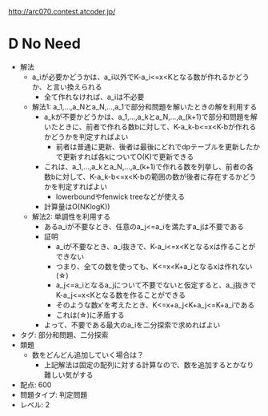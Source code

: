 http://arc070.contest.atcoder.jp/

# D No Need

- 解法
    - a_iが必要かどうかは、a_i以外でK-a_i<=x<Kとなる数が作れるかどうか、と言い換えられる
        - 全て作れなければ、a_iは不必要
    - 解法1: a_1,...,a_Nとa_N,...,a_1で部分和問題を解いたときの解を利用する
        - a_kが不要かどうかは、a_1,...,a_kとa_N,...,a_(k+1)で部分和問題を解いたときに、前者で作れる数bに対して、K-a_k-b<=x<K-bが作れるかどうかを判定すればよい
            - 前者は普通に更新、後者は最後にどれでdpテーブルを更新したかで更新すれば各kについてO(K)で更新できる
        - これは、a_1,...,a_kとa_N,...,a_(k+1)で作れる数を列挙し、前者の各数bに対して、K-a_k-b<=x<K-bの範囲の数が後者に存在するかどうかを判定すればよい
            - lowerboundやfenwick treeなどが使える
        - 計算量はO(NKlogK))
    - 解法2: 単調性を利用する
        - あるa_iが不要なとき、任意のa_j<=a_iを満たすa_jは不要である
        - 証明
            - a_iが不要なとき、a_i抜きで、K-a_i<=x<Kとなるxは作ることができない
            - つまり、全ての数を使っても、K<=x<K+a_iとなるxは作れない(☆)
            - a_j<=a_iとなるa_jについて不要でないと仮定すると、a_j抜きでK-a_j<=x<Kとなる数を作ることができる
            - そのような数x'を考えたとき、K<=x+a_j<K+a_j<=K+a_iである
            - これは(☆)に矛盾する
        - よって、不要である最大のa_iを二分探索で求めればよい
- タグ: 部分和問題、二分探索
- 類題
    - 数をどんどん追加していく場合は？
        - 上記解法は固定の配列に対する計算なので、数を追加するとかなり難しい気がする
- 配点: 600
- 問題タイプ: 判定問題
- レベル: 2
